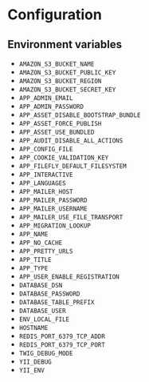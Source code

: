 # Configuration

## Environment variables

- `AMAZON_S3_BUCKET_NAME` 
- `AMAZON_S3_BUCKET_PUBLIC_KEY` 
- `AMAZON_S3_BUCKET_REGION` 
- `AMAZON_S3_BUCKET_SECRET_KEY` 
- `APP_ADMIN_EMAIL` 
- `APP_ADMIN_PASSWORD` 
- `APP_ASSET_DISABLE_BOOTSTRAP_BUNDLE` 
- `APP_ASSET_FORCE_PUBLISH` 
- `APP_ASSET_USE_BUNDLED` 
- `APP_AUDIT_DISABLE_ALL_ACTIONS` 
- `APP_CONFIG_FILE` 
- `APP_COOKIE_VALIDATION_KEY` 
- `APP_FILEFLY_DEFAULT_FILESYSTEM` 
- `APP_INTERACTIVE` 
- `APP_LANGUAGES` 
- `APP_MAILER_HOST` 
- `APP_MAILER_PASSWORD` 
- `APP_MAILER_USERNAME` 
- `APP_MAILER_USE_FILE_TRANSPORT` 
- `APP_MIGRATION_LOOKUP` 
- `APP_NAME` 
- `APP_NO_CACHE` 
- `APP_PRETTY_URLS` 
- `APP_TITLE`
- `APP_TYPE` 
- `APP_USER_ENABLE_REGISTRATION` 
- `DATABASE_DSN` 
- `DATABASE_PASSWORD` 
- `DATABASE_TABLE_PREFIX` 
- `DATABASE_USER` 
- `ENV_LOCAL_FILE` 
- `HOSTNAME` 
- `REDIS_PORT_6379_TCP_ADDR` 
- `REDIS_PORT_6379_TCP_PORT` 
- `TWIG_DEBUG_MODE`
- `YII_DEBUG`
- `YII_ENV`
